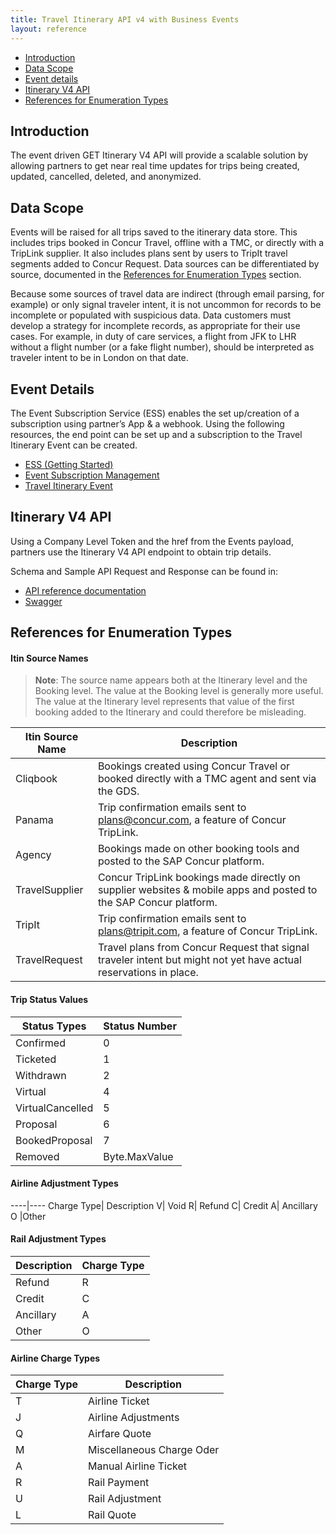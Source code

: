 ```yaml
---
title: Travel Itinerary API v4 with Business Events
layout: reference
---
```


* [Introduction](#introduction)
* [Data Scope](#data-scope)
* [Event details](#event-details)
* [Itinerary V4 API](#itinerary)
* [References for Enumeration Types](#references)

## <a name="introduction"></a>Introduction

The event driven GET Itinerary V4 API will provide a scalable solution by allowing partners to get near real time updates for trips being created, updated, cancelled, deleted, and anonymized.

## <a name="data-scope"></a>Data Scope

Events will be raised for all trips saved to the itinerary data store. This includes trips booked in Concur Travel, offline with a TMC, or directly with a TripLink supplier. It also includes plans sent by users to TripIt travel segments added to Concur Request. Data sources can be differentiated by source, documented in the [References for Enumeration Types](#references) section.

Because some sources of travel data are indirect (through email parsing, for example) or only signal traveler intent, it is not uncommon for records to be incomplete or populated with suspicious data. Data customers must develop a strategy for incomplete records, as appropriate for their use cases. For example, in duty of care services, a flight from JFK to LHR without a flight number (or a fake flight number), should be interpreted as traveler intent to be in London on that date.

## <a name="event-details"></a>Event Details

The Event Subscription Service (ESS) enables the set up/creation of a subscription using partner’s App & a webhook. Using the following resources, the end point can be set up and a subscription to the Travel Itinerary Event can be created.

*  [ESS (Getting Started)](/api-reference/ess/v4.event-subscription.html)
*  [Event Subscription Management](/event-topics/index.html)
*	 [Travel Itinerary Event](/event-topics/travel/v4.itinerary-events.html)

## <a name="itinerary"></a>Itinerary V4 API

Using a Company Level Token and the href from the Events payload, partners use the Itinerary V4 API endpoint to obtain trip details.

Schema and Sample API Request and Response can be found in:

*  [API reference documentation](/api-reference/travel/itinerary-v4/v4.itinerary.html)
*  [Swagger](/api-explorer/v4-0/Itinerary.html)


## <a name="References"></a>References for Enumeration Types

#### Itin Source  Names

>**Note**: The source name appears both at the Itinerary level and the Booking level.  The value at the Booking level is generally more useful.  The value at the Itinerary level represents that value of the first booking added to the Itinerary and could therefore be misleading.

Itin Source Name|Description
----|----
Cliqbook|	Bookings created using Concur Travel or booked directly with a TMC agent and sent via the GDS.
Panama|	Trip confirmation emails sent to plans@concur.com, a feature of Concur TripLink.
Agency|	Bookings made on other booking tools and posted to the SAP Concur platform.
TravelSupplier|	Concur TripLink bookings made directly on supplier websites & mobile apps and posted to the SAP Concur platform.
TripIt|	Trip confirmation emails sent to plans@tripit.com, a feature of Concur TripLink.
TravelRequest|	Travel plans from Concur Request that signal traveler intent but might not yet have actual reservations in place.

#### Trip Status Values

Status Types|	Status Number
----|----
Confirmed|	0
Ticketed|	1
Withdrawn|	2
Virtual|	4
VirtualCancelled|	5
Proposal|6
BookedProposal|	7
Removed|	Byte.MaxValue

#### Airline Adjustment Types
----|----
Charge Type|	Description
V|	Void
R|	Refund
C|	Credit
A|	Ancillary
O	|Other

#### Rail Adjustment Types

Description|	Charge Type
----|----
Refund|	R
Credit|	C
Ancillary| A
Other| O

#### Airline Charge Types

Charge Type|	Description
----|----
T|	Airline Ticket
J|	Airline Adjustments
Q|	Airfare Quote
M|  Miscellaneous Charge Oder
A|	Manual Airline Ticket
R|	Rail Payment
U|	Rail Adjustment
L|	Rail Quote
